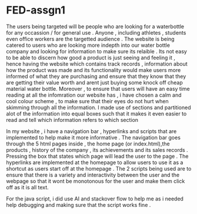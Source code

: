 # FED-assgn1

The users being targeted will be people who are looking for a waterbottle for any occassion / for general use . Anyone , including athletes , students even office workers are the targetted audience .
The website is being catered to users who are looking more indepth into our water bottle company and looking for information to make sure its relaible . Its not easy to be able to discern how good a product is just seeing and feeling it , hence having the website which contains track records , information about how the product was made and its functionality would make users more informed of what they are purchasing and ensure that they know that they are getting their value worth and arent just buying some knock off cheap material water bottle.
Moreover , to ensure that users will have an easy time reading at all the infomration our website has , i have chosen a calm and cool colour scheme , to make sure that their eyes do not hurt when skimming through all the information. I made use of sections and partitioned alot of the information into equal boxes such that it makes it even easier to read and tell which information refers to which section 

In my website , i have a navigation bar , hyperlinks and scripts that are implemented to help make it more informative . The navigation bar goes through the 5 html pages inside , the home page (or index.html),the products , history of the company , its achievements and its sales records . Pressing the box that states which page will lead the user to the page . The hyperlinks are implemented at the homepage to allow users to use it as a shortcut as users start off at the homepage . The 2 scripts being used are to ensure that there is a variety and interactivity between the user and the webpage so that it wont be monotonous for the user and make them click off as it is all text.

For the java script, i did use AI and stackover flow to help me as i needed help debugging and making sure that the script works fine . 